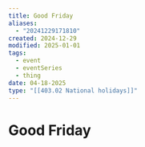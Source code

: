 ```yaml
---
title: Good Friday
aliases:
  - "20241229171810"
created: 2024-12-29
modified: 2025-01-01
tags:
  - event
  - eventSeries
  - thing
date: 04-18-2025
type: "[[403.02 National holidays]]"
---
```

# Good Friday
